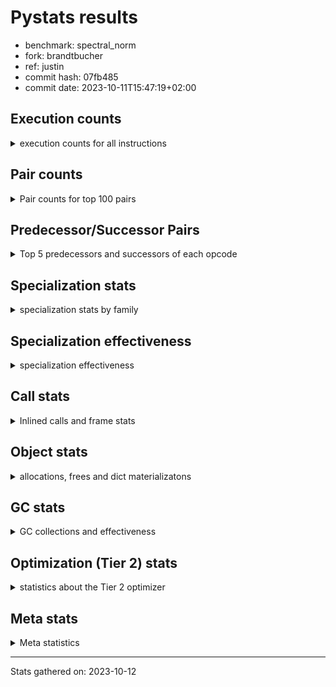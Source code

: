 
# Pystats results

- benchmark: spectral_norm
- fork: brandtbucher
- ref: justin
- commit hash: 07fb485
- commit date: 2023-10-11T15:47:19+02:00

## Execution counts

<details>
<summary> execution counts for all instructions </summary>

|Name | Count | Self | Cumulative | Miss ratio | 
|---|---:|---:|---:|---:|
| BINARY_OP_ADD_INT | 202,800,000 | 17.2% | 17.2% |  |
| LOAD_CONST | 162,397,380 | 13.8% | 31.0% |  |
| LOAD_FAST | 122,325,900 | 10.4% | 41.3% |  |
| LOAD_FAST_LOAD_FAST | 121,697,580 | 10.3% | 51.6% |  |
| BINARY_OP | 82,380,340 | 7.0% | 58.6% |  |
| FOR_ITER | 40,889,860 | 3.5% | 62.1% |  |
| RETURN_VALUE | 40,875,720 | 3.5% | 65.6% |  |
| STORE_FAST | 40,736,820 | 3.5% | 69.0% |  |
| STORE_FAST_STORE_FAST | 40,725,060 | 3.5% | 72.5% |  |
| UNPACK_SEQUENCE_TWO_TUPLE | 40,725,000 | 3.5% | 75.9% |  |
| RESUME_CHECK | 40,720,080 | 3.5% | 79.4% |  |
| CALL_PY_EXACT_ARGS | 40,720,000 | 3.5% | 82.8% | 0.0% |
| BINARY_OP_ADD_FLOAT | 40,575,600 | 3.4% | 86.3% | 0.8% |
| JUMP_BACKWARD | 40,568,000 | 3.4% | 89.7% |  |
| LOAD_GLOBAL_MODULE | 40,564,120 | 3.4% | 93.1% |  |
| BINARY_OP_MULTIPLY_INT | 40,560,000 | 3.4% | 96.6% |  |
| BINARY_OP_MULTIPLY_FLOAT | 39,347,880 | 3.3% | 99.9% | 0.0% |
| ENTER_EXECUTOR | 312,480 | 0.0% | 99.9% |  |
| LIST_APPEND | 312,000 | 0.0% | 100.0% |  |
| LOAD_GLOBAL_BUILTIN | 163,320 | 0.0% | 100.0% |  |
| CALL_BUILTIN_CLASS | 161,280 | 0.0% | 100.0% |  |
| GET_ITER | 159,360 | 0.0% | 100.0% |  |
| SWAP | 6,360 | 0.0% | 100.0% |  |
| PUSH_NULL | 2,280 | 0.0% | 100.0% |  |
| FOR_ITER_RANGE | 2,280 | 0.0% | 100.0% |  |
| BUILD_LIST | 2,100 | 0.0% | 100.0% |  |
| STORE_FAST_LOAD_FAST | 1,980 | 0.0% | 100.0% |  |
| LOAD_FAST_AND_CLEAR | 1,980 | 0.0% | 100.0% |  |
| CALL_LEN | 1,980 | 0.0% | 100.0% |  |
| BUILD_TUPLE | 1,980 | 0.0% | 100.0% |  |
| CALL | 360 | 0.0% | 100.0% |  |
| LOAD_DEREF | 180 | 0.0% | 100.0% |  |
| LOAD_GLOBAL | 160 | 0.0% | 100.0% |  |
| LOAD_ATTR_MODULE | 160 | 0.0% | 100.0% |  |
| CALL_FUNCTION_EX | 120 | 0.0% | 100.0% |  |
| LOAD_ATTR | 80 | 0.0% | 100.0% |  |
| POP_TOP | 60 | 0.0% | 100.0% |  |
| NOP | 60 | 0.0% | 100.0% |  |
| LOAD_FAST_CHECK | 60 | 0.0% | 100.0% |  |
| LIST_EXTEND | 60 | 0.0% | 100.0% |  |
| COPY_FREE_VARS | 60 | 0.0% | 100.0% |  |
| COPY | 60 | 0.0% | 100.0% |  |
| CALL_INTRINSIC_1 | 60 | 0.0% | 100.0% |  |
| BINARY_OP_SUBTRACT_FLOAT | 60 | 0.0% | 100.0% |  |


</details>

## Pair counts

<details>
<summary> Pair counts for top 100 pairs </summary>

|Pair | Count | Self | Cumulative | 
|---|---:|---:|---:|
| LOAD_FAST_LOAD_FAST BINARY_OP_ADD_INT | 81,120,000 | 6.9% | 6.9% |
| LOAD_CONST BINARY_OP_ADD_INT | 81,120,000 | 6.9% | 13.8% |
| BINARY_OP_ADD_INT LOAD_CONST | 81,120,000 | 6.9% | 20.6% |
| UNPACK_SEQUENCE_TWO_TUPLE STORE_FAST_STORE_FAST | 40,725,000 | 3.5% | 24.1% |
| CALL_PY_EXACT_ARGS RESUME_CHECK | 40,719,960 | 3.5% | 27.5% |
| BINARY_OP_ADD_FLOAT STORE_FAST | 40,569,720 | 3.4% | 31.0% |
| STORE_FAST JUMP_BACKWARD | 40,567,940 | 3.4% | 34.4% |
| JUMP_BACKWARD FOR_ITER | 40,567,800 | 3.4% | 37.8% |
| FOR_ITER UNPACK_SEQUENCE_TWO_TUPLE | 40,567,800 | 3.4% | 41.3% |
| STORE_FAST_STORE_FAST LOAD_FAST | 40,560,000 | 3.4% | 44.7% |
| RETURN_VALUE LOAD_FAST | 40,560,000 | 3.4% | 48.2% |
| RESUME_CHECK LOAD_CONST | 40,560,000 | 3.4% | 51.6% |
| LOAD_GLOBAL_MODULE LOAD_FAST_LOAD_FAST | 40,560,000 | 3.4% | 55.0% |
| LOAD_FAST_LOAD_FAST CALL_PY_EXACT_ARGS | 40,560,000 | 3.4% | 58.5% |
| LOAD_FAST LOAD_GLOBAL_MODULE | 40,560,000 | 3.4% | 61.9% |
| LOAD_FAST BINARY_OP_ADD_INT | 40,560,000 | 3.4% | 65.4% |
| LOAD_CONST LOAD_FAST_LOAD_FAST | 40,560,000 | 3.4% | 68.8% |
| LOAD_CONST BINARY_OP | 40,560,000 | 3.4% | 72.2% |
| BINARY_OP_MULTIPLY_INT LOAD_CONST | 40,560,000 | 3.4% | 75.7% |
| BINARY_OP_ADD_INT LOAD_FAST_LOAD_FAST | 40,560,000 | 3.4% | 79.1% |
| BINARY_OP_ADD_INT BINARY_OP_MULTIPLY_INT | 40,560,000 | 3.4% | 82.5% |
| BINARY_OP_ADD_INT BINARY_OP | 40,560,000 | 3.4% | 86.0% |
| BINARY_OP RETURN_VALUE | 40,560,000 | 3.4% | 89.4% |
| BINARY_OP LOAD_FAST | 40,560,000 | 3.4% | 92.9% |
| LOAD_FAST BINARY_OP_MULTIPLY_FLOAT | 39,347,820 | 3.3% | 96.2% |
| BINARY_OP_MULTIPLY_FLOAT BINARY_OP_ADD_FLOAT | 39,342,120 | 3.3% | 99.5% |
| BINARY_OP BINARY_OP_ADD_FLOAT | 1,233,480 | 0.1% | 99.6% |
| LOAD_FAST BINARY_OP | 1,227,800 | 0.1% | 99.7% |
| RETURN_VALUE LIST_APPEND | 312,000 | 0.0% | 99.8% |
| LOAD_FAST RETURN_VALUE | 312,000 | 0.0% | 99.8% |
| LIST_APPEND ENTER_EXECUTOR | 312,000 | 0.0% | 99.8% |
| FOR_ITER LOAD_FAST | 312,000 | 0.0% | 99.8% |
| LOAD_GLOBAL_BUILTIN LOAD_FAST | 159,300 | 0.0% | 99.9% |
| CALL_BUILTIN_CLASS GET_ITER | 159,240 | 0.0% | 99.9% |
| LOAD_FAST CALL_BUILTIN_CLASS | 159,220 | 0.0% | 99.9% |
| GET_ITER FOR_ITER | 157,260 | 0.0% | 99.9% |
| STORE_FAST LOAD_GLOBAL_BUILTIN | 157,240 | 0.0% | 99.9% |
| STORE_FAST_STORE_FAST LOAD_CONST | 157,200 | 0.0% | 99.9% |
| RESUME_CHECK LOAD_FAST | 157,200 | 0.0% | 99.9% |
| LOAD_FAST UNPACK_SEQUENCE_TWO_TUPLE | 157,200 | 0.0% | 99.9% |
| LOAD_CONST STORE_FAST | 157,200 | 0.0% | 100.0% |
| ENTER_EXECUTOR CALL_PY_EXACT_ARGS | 155,220 | 0.0% | 100.0% |
| ENTER_EXECUTOR FOR_ITER | 154,800 | 0.0% | 100.0% |
| BINARY_OP BINARY_OP | 20,840 | 0.0% | 100.0% |
| LOAD_FAST_LOAD_FAST LOAD_FAST | 15,600 | 0.0% | 100.0% |
| FOR_ITER FOR_ITER | 10,000 | 0.0% | 100.0% |
| STORE_FAST_STORE_FAST LOAD_FAST_LOAD_FAST | 7,800 | 0.0% | 100.0% |
| STORE_FAST LOAD_FAST_LOAD_FAST | 7,800 | 0.0% | 100.0% |
| BINARY_OP STORE_FAST | 5,940 | 0.0% | 100.0% |
| BINARY_OP_ADD_FLOAT BINARY_OP | 5,880 | 0.0% | 100.0% |
| BINARY_OP_MULTIPLY_FLOAT BINARY_OP | 5,760 | 0.0% | 100.0% |
| LOAD_GLOBAL_BUILTIN LOAD_GLOBAL_BUILTIN | 3,960 | 0.0% | 100.0% |
| SWAP STORE_FAST | 2,400 | 0.0% | 100.0% |
| STORE_FAST RETURN_VALUE | 2,400 | 0.0% | 100.0% |
| ENTER_EXECUTOR SWAP | 2,400 | 0.0% | 100.0% |
| LOAD_GLOBAL_MODULE LOAD_GLOBAL_MODULE | 2,340 | 0.0% | 100.0% |
| RESUME_CHECK LOAD_GLOBAL_BUILTIN | 2,020 | 0.0% | 100.0% |
| SWAP FOR_ITER_RANGE | 1,980 | 0.0% | 100.0% |
| SWAP BUILD_LIST | 1,980 | 0.0% | 100.0% |
| STORE_FAST_LOAD_FAST PUSH_NULL | 1,980 | 0.0% | 100.0% |
| PUSH_NULL LOAD_FAST_LOAD_FAST | 1,980 | 0.0% | 100.0% |
| LOAD_FAST_LOAD_FAST BUILD_TUPLE | 1,980 | 0.0% | 100.0% |
| LOAD_FAST_AND_CLEAR SWAP | 1,980 | 0.0% | 100.0% |
| GET_ITER LOAD_FAST_AND_CLEAR | 1,980 | 0.0% | 100.0% |
| FOR_ITER_RANGE STORE_FAST_LOAD_FAST | 1,980 | 0.0% | 100.0% |
| CALL_LEN CALL_BUILTIN_CLASS | 1,980 | 0.0% | 100.0% |
| CALL_BUILTIN_CLASS CALL_LEN | 1,980 | 0.0% | 100.0% |
| BUILD_TUPLE CALL_PY_EXACT_ARGS | 1,980 | 0.0% | 100.0% |
| BUILD_LIST SWAP | 1,980 | 0.0% | 100.0% |
| LOAD_GLOBAL_MODULE LOAD_FAST | 1,560 | 0.0% | 100.0% |
| LOAD_FAST CALL_PY_EXACT_ARGS | 1,560 | 0.0% | 100.0% |
| RETURN_VALUE RETURN_VALUE | 1,260 | 0.0% | 100.0% |
| RETURN_VALUE STORE_FAST | 1,200 | 0.0% | 100.0% |
| RETURN_VALUE CALL_PY_EXACT_ARGS | 1,200 | 0.0% | 100.0% |
| STORE_FAST LOAD_GLOBAL_MODULE | 820 | 0.0% | 100.0% |
| RESUME_CHECK LOAD_GLOBAL_MODULE | 780 | 0.0% | 100.0% |
| STORE_FAST ENTER_EXECUTOR | 460 | 0.0% | 100.0% |
| FOR_ITER_RANGE STORE_FAST | 240 | 0.0% | 100.0% |
| PUSH_NULL CALL | 180 | 0.0% | 100.0% |
| JUMP_BACKWARD FOR_ITER_RANGE | 180 | 0.0% | 100.0% |
| LOAD_ATTR_MODULE PUSH_NULL | 160 | 0.0% | 100.0% |
| PUSH_NULL LOAD_FAST | 120 | 0.0% | 100.0% |
| LOAD_DEREF PUSH_NULL | 120 | 0.0% | 100.0% |
| GET_ITER FOR_ITER_RANGE | 120 | 0.0% | 100.0% |
| LOAD_GLOBAL_MODULE LOAD_ATTR_MODULE | 100 | 0.0% | 100.0% |
| LOAD_GLOBAL LOAD_GLOBAL_MODULE | 80 | 0.0% | 100.0% |
| CALL CALL | 80 | 0.0% | 100.0% |
| STORE_FAST LOAD_FAST | 60 | 0.0% | 100.0% |
| STORE_FAST LOAD_CONST | 60 | 0.0% | 100.0% |
| RESUME_CHECK LOAD_DEREF | 60 | 0.0% | 100.0% |
| POP_TOP NOP | 60 | 0.0% | 100.0% |
| NOP LOAD_DEREF | 60 | 0.0% | 100.0% |
| LOAD_GLOBAL_MODULE LOAD_ATTR | 60 | 0.0% | 100.0% |
| LOAD_GLOBAL_MODULE BINARY_OP | 60 | 0.0% | 100.0% |
| LOAD_GLOBAL_BUILTIN LOAD_CONST | 60 | 0.0% | 100.0% |
| LOAD_GLOBAL LOAD_GLOBAL_BUILTIN | 60 | 0.0% | 100.0% |
| LOAD_FAST_CHECK CALL | 60 | 0.0% | 100.0% |
| LOAD_FAST LOAD_FAST_CHECK | 60 | 0.0% | 100.0% |
| LOAD_FAST GET_ITER | 60 | 0.0% | 100.0% |
| LOAD_FAST CALL_FUNCTION_EX | 60 | 0.0% | 100.0% |


</details>

## Predecessor/Successor Pairs

<details>
<summary> Top 5 predecessors and successors of each opcode </summary>

### GET_ITER

<details>
<summary> Successors and predecessors for GET_ITER </summary>

|Predecessors | Count | Percentage | 
|---|---:|---:|
| CALL_BUILTIN_CLASS | 159,240 | 99.9% |
| LOAD_FAST | 60 | 0.0% |
| CALL | 60 | 0.0% |

|Successors | Count | Percentage | 
|---|---:|---:|
| FOR_ITER | 157,260 | 98.7% |
| LOAD_FAST_AND_CLEAR | 1,980 | 1.2% |
| FOR_ITER_RANGE | 120 | 0.1% |


</details>

### NOP

<details>
<summary> Successors and predecessors for NOP </summary>

|Predecessors | Count | Percentage | 
|---|---:|---:|
| POP_TOP | 60 | 100.0% |

|Successors | Count | Percentage | 
|---|---:|---:|
| LOAD_DEREF | 60 | 100.0% |


</details>

### POP_TOP

<details>
<summary> Successors and predecessors for POP_TOP </summary>

|Predecessors | Count | Percentage | 
|---|---:|---:|
| CALL | 60 | 100.0% |

|Successors | Count | Percentage | 
|---|---:|---:|
| NOP | 60 | 100.0% |


</details>

### PUSH_NULL

<details>
<summary> Successors and predecessors for PUSH_NULL </summary>

|Predecessors | Count | Percentage | 
|---|---:|---:|
| STORE_FAST_LOAD_FAST | 1,980 | 86.8% |
| LOAD_ATTR_MODULE | 160 | 7.0% |
| LOAD_DEREF | 120 | 5.3% |
| LOAD_ATTR | 20 | 0.9% |

|Successors | Count | Percentage | 
|---|---:|---:|
| LOAD_FAST_LOAD_FAST | 1,980 | 86.8% |
| CALL | 180 | 7.9% |
| LOAD_FAST | 120 | 5.3% |


</details>

### RETURN_VALUE

<details>
<summary> Successors and predecessors for RETURN_VALUE </summary>

|Predecessors | Count | Percentage | 
|---|---:|---:|
| BINARY_OP | 40,560,000 | 99.2% |
| LOAD_FAST | 312,000 | 0.8% |
| STORE_FAST | 2,400 | 0.0% |
| RETURN_VALUE | 1,260 | 0.0% |
| BINARY_OP_SUBTRACT_FLOAT | 60 | 0.0% |

|Successors | Count | Percentage | 
|---|---:|---:|
| LOAD_FAST | 40,560,000 | 99.2% |
| LIST_APPEND | 312,000 | 0.8% |
| RETURN_VALUE | 1,260 | 0.0% |
| STORE_FAST | 1,200 | 0.0% |
| CALL_PY_EXACT_ARGS | 1,200 | 0.0% |


</details>

### BINARY_OP

<details>
<summary> Successors and predecessors for BINARY_OP </summary>

|Predecessors | Count | Percentage | 
|---|---:|---:|
| LOAD_CONST | 40,560,000 | 49.2% |
| BINARY_OP_ADD_INT | 40,560,000 | 49.2% |
| LOAD_FAST | 1,227,800 | 1.5% |
| BINARY_OP | 20,840 | 0.0% |
| BINARY_OP_ADD_FLOAT | 5,880 | 0.0% |

|Successors | Count | Percentage | 
|---|---:|---:|
| RETURN_VALUE | 40,560,000 | 49.2% |
| LOAD_FAST | 40,560,000 | 49.2% |
| BINARY_OP_ADD_FLOAT | 1,233,480 | 1.5% |
| BINARY_OP | 20,840 | 0.0% |
| STORE_FAST | 5,940 | 0.0% |


</details>

### BUILD_LIST

<details>
<summary> Successors and predecessors for BUILD_LIST </summary>

|Predecessors | Count | Percentage | 
|---|---:|---:|
| SWAP | 1,980 | 94.3% |
| LOAD_FAST | 60 | 2.9% |
| LOAD_CONST | 60 | 2.9% |

|Successors | Count | Percentage | 
|---|---:|---:|
| SWAP | 1,980 | 94.3% |
| LOAD_DEREF | 60 | 2.9% |
| LOAD_GLOBAL_MODULE | 40 | 1.9% |
| LOAD_GLOBAL | 20 | 1.0% |


</details>

### BUILD_TUPLE

<details>
<summary> Successors and predecessors for BUILD_TUPLE </summary>

|Predecessors | Count | Percentage | 
|---|---:|---:|
| LOAD_FAST_LOAD_FAST | 1,980 | 100.0% |

|Successors | Count | Percentage | 
|---|---:|---:|
| CALL_PY_EXACT_ARGS | 1,980 | 100.0% |


</details>

### CALL

<details>
<summary> Successors and predecessors for CALL </summary>

|Predecessors | Count | Percentage | 
|---|---:|---:|
| PUSH_NULL | 180 | 50.0% |
| CALL | 80 | 22.2% |
| LOAD_FAST_CHECK | 60 | 16.7% |
| LOAD_FAST | 20 | 5.6% |
| LOAD_CONST | 20 | 5.6% |

|Successors | Count | Percentage | 
|---|---:|---:|
| CALL | 80 | 22.2% |
| STORE_FAST | 60 | 16.7% |
| POP_TOP | 60 | 16.7% |
| LOAD_FAST | 60 | 16.7% |
| GET_ITER | 60 | 16.7% |


</details>

### CALL_FUNCTION_EX

<details>
<summary> Successors and predecessors for CALL_FUNCTION_EX </summary>

|Predecessors | Count | Percentage | 
|---|---:|---:|
| LOAD_FAST | 60 | 50.0% |
| CALL_INTRINSIC_1 | 60 | 50.0% |

|Successors | Count | Percentage | 
|---|---:|---:|
| RESUME_CHECK | 60 | 50.0% |
| COPY_FREE_VARS | 60 | 50.0% |


</details>

### CALL_INTRINSIC_1

<details>
<summary> Successors and predecessors for CALL_INTRINSIC_1 </summary>

|Predecessors | Count | Percentage | 
|---|---:|---:|
| LIST_EXTEND | 60 | 100.0% |

|Successors | Count | Percentage | 
|---|---:|---:|
| CALL_FUNCTION_EX | 60 | 100.0% |


</details>

### COPY

<details>
<summary> Successors and predecessors for COPY </summary>

|Predecessors | Count | Percentage | 
|---|---:|---:|
| LOAD_CONST | 60 | 100.0% |

|Successors | Count | Percentage | 
|---|---:|---:|
| STORE_FAST_STORE_FAST | 60 | 100.0% |


</details>

### COPY_FREE_VARS

<details>
<summary> Successors and predecessors for COPY_FREE_VARS </summary>

|Predecessors | Count | Percentage | 
|---|---:|---:|
| CALL_FUNCTION_EX | 60 | 100.0% |

|Successors | Count | Percentage | 
|---|---:|---:|
| RESUME_CHECK | 60 | 100.0% |


</details>

### ENTER_EXECUTOR

<details>
<summary> Successors and predecessors for ENTER_EXECUTOR </summary>

|Predecessors | Count | Percentage | 
|---|---:|---:|
| LIST_APPEND | 312,000 | 99.8% |
| STORE_FAST | 460 | 0.1% |
| JUMP_BACKWARD | 20 | 0.0% |

|Successors | Count | Percentage | 
|---|---:|---:|
| CALL_PY_EXACT_ARGS | 155,220 | 49.7% |
| FOR_ITER | 154,800 | 49.5% |
| SWAP | 2,400 | 0.8% |
| LOAD_CONST | 60 | 0.0% |


</details>

### FOR_ITER

<details>
<summary> Successors and predecessors for FOR_ITER </summary>

|Predecessors | Count | Percentage | 
|---|---:|---:|
| JUMP_BACKWARD | 40,567,800 | 99.2% |
| GET_ITER | 157,260 | 0.4% |
| ENTER_EXECUTOR | 154,800 | 0.4% |
| FOR_ITER | 10,000 | 0.0% |

|Successors | Count | Percentage | 
|---|---:|---:|
| UNPACK_SEQUENCE_TWO_TUPLE | 40,567,800 | 99.2% |
| LOAD_FAST | 312,000 | 0.8% |
| FOR_ITER | 10,000 | 0.0% |
| JUMP_BACKWARD | 60 | 0.0% |


</details>

### JUMP_BACKWARD

<details>
<summary> Successors and predecessors for JUMP_BACKWARD </summary>

|Predecessors | Count | Percentage | 
|---|---:|---:|
| STORE_FAST | 40,567,940 | 100.0% |
| FOR_ITER | 60 | 0.0% |

|Successors | Count | Percentage | 
|---|---:|---:|
| FOR_ITER | 40,567,800 | 100.0% |
| FOR_ITER_RANGE | 180 | 0.0% |
| ENTER_EXECUTOR | 20 | 0.0% |


</details>

### LIST_APPEND

<details>
<summary> Successors and predecessors for LIST_APPEND </summary>

|Predecessors | Count | Percentage | 
|---|---:|---:|
| RETURN_VALUE | 312,000 | 100.0% |

|Successors | Count | Percentage | 
|---|---:|---:|
| ENTER_EXECUTOR | 312,000 | 100.0% |


</details>

### LIST_EXTEND

<details>
<summary> Successors and predecessors for LIST_EXTEND </summary>

|Predecessors | Count | Percentage | 
|---|---:|---:|
| LOAD_DEREF | 60 | 100.0% |

|Successors | Count | Percentage | 
|---|---:|---:|
| CALL_INTRINSIC_1 | 60 | 100.0% |


</details>

### LOAD_ATTR

<details>
<summary> Successors and predecessors for LOAD_ATTR </summary>

|Predecessors | Count | Percentage | 
|---|---:|---:|
| LOAD_GLOBAL_MODULE | 60 | 75.0% |
| LOAD_GLOBAL | 20 | 25.0% |

|Successors | Count | Percentage | 
|---|---:|---:|
| LOAD_ATTR_MODULE | 60 | 75.0% |
| PUSH_NULL | 20 | 25.0% |


</details>

### LOAD_CONST

<details>
<summary> Successors and predecessors for LOAD_CONST </summary>

|Predecessors | Count | Percentage | 
|---|---:|---:|
| BINARY_OP_ADD_INT | 81,120,000 | 50.0% |
| RESUME_CHECK | 40,560,000 | 25.0% |
| BINARY_OP_MULTIPLY_INT | 40,560,000 | 25.0% |
| STORE_FAST_STORE_FAST | 157,200 | 0.1% |
| STORE_FAST | 60 | 0.0% |

|Successors | Count | Percentage | 
|---|---:|---:|
| BINARY_OP_ADD_INT | 81,120,000 | 50.0% |
| LOAD_FAST_LOAD_FAST | 40,560,000 | 25.0% |
| BINARY_OP | 40,560,000 | 25.0% |
| STORE_FAST | 157,200 | 0.1% |
| COPY | 60 | 0.0% |


</details>

### LOAD_DEREF

<details>
<summary> Successors and predecessors for LOAD_DEREF </summary>

|Predecessors | Count | Percentage | 
|---|---:|---:|
| RESUME_CHECK | 60 | 33.3% |
| NOP | 60 | 33.3% |
| BUILD_LIST | 60 | 33.3% |

|Successors | Count | Percentage | 
|---|---:|---:|
| PUSH_NULL | 120 | 66.7% |
| LIST_EXTEND | 60 | 33.3% |


</details>

### LOAD_FAST

<details>
<summary> Successors and predecessors for LOAD_FAST </summary>

|Predecessors | Count | Percentage | 
|---|---:|---:|
| STORE_FAST_STORE_FAST | 40,560,000 | 33.2% |
| RETURN_VALUE | 40,560,000 | 33.2% |
| BINARY_OP | 40,560,000 | 33.2% |
| FOR_ITER | 312,000 | 0.3% |
| LOAD_GLOBAL_BUILTIN | 159,300 | 0.1% |

|Successors | Count | Percentage | 
|---|---:|---:|
| LOAD_GLOBAL_MODULE | 40,560,000 | 33.2% |
| BINARY_OP_ADD_INT | 40,560,000 | 33.2% |
| BINARY_OP_MULTIPLY_FLOAT | 39,347,820 | 32.2% |
| BINARY_OP | 1,227,800 | 1.0% |
| RETURN_VALUE | 312,000 | 0.3% |


</details>

### LOAD_FAST_AND_CLEAR

<details>
<summary> Successors and predecessors for LOAD_FAST_AND_CLEAR </summary>

|Predecessors | Count | Percentage | 
|---|---:|---:|
| GET_ITER | 1,980 | 100.0% |

|Successors | Count | Percentage | 
|---|---:|---:|
| SWAP | 1,980 | 100.0% |


</details>

### LOAD_FAST_CHECK

<details>
<summary> Successors and predecessors for LOAD_FAST_CHECK </summary>

|Predecessors | Count | Percentage | 
|---|---:|---:|
| LOAD_FAST | 60 | 100.0% |

|Successors | Count | Percentage | 
|---|---:|---:|
| CALL | 60 | 100.0% |


</details>

### LOAD_FAST_LOAD_FAST

<details>
<summary> Successors and predecessors for LOAD_FAST_LOAD_FAST </summary>

|Predecessors | Count | Percentage | 
|---|---:|---:|
| LOAD_GLOBAL_MODULE | 40,560,000 | 33.3% |
| LOAD_CONST | 40,560,000 | 33.3% |
| BINARY_OP_ADD_INT | 40,560,000 | 33.3% |
| STORE_FAST_STORE_FAST | 7,800 | 0.0% |
| STORE_FAST | 7,800 | 0.0% |

|Successors | Count | Percentage | 
|---|---:|---:|
| BINARY_OP_ADD_INT | 81,120,000 | 66.7% |
| CALL_PY_EXACT_ARGS | 40,560,000 | 33.3% |
| LOAD_FAST | 15,600 | 0.0% |
| BUILD_TUPLE | 1,980 | 0.0% |


</details>

### LOAD_GLOBAL

<details>
<summary> Successors and predecessors for LOAD_GLOBAL </summary>

|Predecessors | Count | Percentage | 
|---|---:|---:|
| STORE_FAST | 40 | 25.0% |
| RETURN_VALUE | 40 | 25.0% |
| STORE_FAST_STORE_FAST | 20 | 12.5% |
| RESUME_CHECK | 20 | 12.5% |
| FOR_ITER_RANGE | 20 | 12.5% |

|Successors | Count | Percentage | 
|---|---:|---:|
| LOAD_GLOBAL_MODULE | 80 | 50.0% |
| LOAD_GLOBAL_BUILTIN | 60 | 37.5% |
| LOAD_ATTR | 20 | 12.5% |


</details>

### STORE_FAST

<details>
<summary> Successors and predecessors for STORE_FAST </summary>

|Predecessors | Count | Percentage | 
|---|---:|---:|
| BINARY_OP_ADD_FLOAT | 40,569,720 | 99.6% |
| LOAD_CONST | 157,200 | 0.4% |
| BINARY_OP | 5,940 | 0.0% |
| SWAP | 2,400 | 0.0% |
| RETURN_VALUE | 1,200 | 0.0% |

|Successors | Count | Percentage | 
|---|---:|---:|
| JUMP_BACKWARD | 40,567,940 | 99.6% |
| LOAD_GLOBAL_BUILTIN | 157,240 | 0.4% |
| LOAD_FAST_LOAD_FAST | 7,800 | 0.0% |
| RETURN_VALUE | 2,400 | 0.0% |
| LOAD_GLOBAL_MODULE | 820 | 0.0% |


</details>

### STORE_FAST_LOAD_FAST

<details>
<summary> Successors and predecessors for STORE_FAST_LOAD_FAST </summary>

|Predecessors | Count | Percentage | 
|---|---:|---:|
| FOR_ITER_RANGE | 1,980 | 100.0% |

|Successors | Count | Percentage | 
|---|---:|---:|
| PUSH_NULL | 1,980 | 100.0% |


</details>

### STORE_FAST_STORE_FAST

<details>
<summary> Successors and predecessors for STORE_FAST_STORE_FAST </summary>

|Predecessors | Count | Percentage | 
|---|---:|---:|
| UNPACK_SEQUENCE_TWO_TUPLE | 40,725,000 | 100.0% |
| COPY | 60 | 0.0% |

|Successors | Count | Percentage | 
|---|---:|---:|
| LOAD_FAST | 40,560,000 | 99.6% |
| LOAD_CONST | 157,200 | 0.4% |
| LOAD_FAST_LOAD_FAST | 7,800 | 0.0% |
| LOAD_GLOBAL_BUILTIN | 40 | 0.0% |
| LOAD_GLOBAL | 20 | 0.0% |


</details>

### SWAP

<details>
<summary> Successors and predecessors for SWAP </summary>

|Predecessors | Count | Percentage | 
|---|---:|---:|
| ENTER_EXECUTOR | 2,400 | 37.7% |
| LOAD_FAST_AND_CLEAR | 1,980 | 31.1% |
| BUILD_LIST | 1,980 | 31.1% |

|Successors | Count | Percentage | 
|---|---:|---:|
| STORE_FAST | 2,400 | 37.7% |
| FOR_ITER_RANGE | 1,980 | 31.1% |
| BUILD_LIST | 1,980 | 31.1% |


</details>

### BINARY_OP_ADD_FLOAT

<details>
<summary> Successors and predecessors for BINARY_OP_ADD_FLOAT </summary>

|Predecessors | Count | Percentage | 
|---|---:|---:|
| BINARY_OP_MULTIPLY_FLOAT | 39,342,120 | 97.0% |
| BINARY_OP | 1,233,480 | 3.0% |

|Successors | Count | Percentage | 
|---|---:|---:|
| STORE_FAST | 40,569,720 | 100.0% |
| BINARY_OP | 5,880 | 0.0% |


</details>

### BINARY_OP_ADD_INT

<details>
<summary> Successors and predecessors for BINARY_OP_ADD_INT </summary>

|Predecessors | Count | Percentage | 
|---|---:|---:|
| LOAD_FAST_LOAD_FAST | 81,120,000 | 40.0% |
| LOAD_CONST | 81,120,000 | 40.0% |
| LOAD_FAST | 40,560,000 | 20.0% |

|Successors | Count | Percentage | 
|---|---:|---:|
| LOAD_CONST | 81,120,000 | 40.0% |
| LOAD_FAST_LOAD_FAST | 40,560,000 | 20.0% |
| BINARY_OP_MULTIPLY_INT | 40,560,000 | 20.0% |
| BINARY_OP | 40,560,000 | 20.0% |


</details>

### BINARY_OP_MULTIPLY_FLOAT

<details>
<summary> Successors and predecessors for BINARY_OP_MULTIPLY_FLOAT </summary>

|Predecessors | Count | Percentage | 
|---|---:|---:|
| LOAD_FAST | 39,347,820 | 100.0% |
| BINARY_OP | 60 | 0.0% |

|Successors | Count | Percentage | 
|---|---:|---:|
| BINARY_OP_ADD_FLOAT | 39,342,120 | 100.0% |
| BINARY_OP | 5,760 | 0.0% |


</details>

### BINARY_OP_MULTIPLY_INT

<details>
<summary> Successors and predecessors for BINARY_OP_MULTIPLY_INT </summary>

|Predecessors | Count | Percentage | 
|---|---:|---:|
| BINARY_OP_ADD_INT | 40,560,000 | 100.0% |

|Successors | Count | Percentage | 
|---|---:|---:|
| LOAD_CONST | 40,560,000 | 100.0% |


</details>

### BINARY_OP_SUBTRACT_FLOAT

<details>
<summary> Successors and predecessors for BINARY_OP_SUBTRACT_FLOAT </summary>

|Predecessors | Count | Percentage | 
|---|---:|---:|
| LOAD_FAST | 40 | 66.7% |
| BINARY_OP | 20 | 33.3% |

|Successors | Count | Percentage | 
|---|---:|---:|
| RETURN_VALUE | 60 | 100.0% |


</details>

### CALL_BUILTIN_CLASS

<details>
<summary> Successors and predecessors for CALL_BUILTIN_CLASS </summary>

|Predecessors | Count | Percentage | 
|---|---:|---:|
| LOAD_FAST | 159,220 | 98.7% |
| CALL_LEN | 1,980 | 1.2% |
| LOAD_CONST | 40 | 0.0% |
| CALL | 40 | 0.0% |

|Successors | Count | Percentage | 
|---|---:|---:|
| GET_ITER | 159,240 | 98.7% |
| CALL_LEN | 1,980 | 1.2% |
| STORE_FAST | 60 | 0.0% |


</details>

### CALL_LEN

<details>
<summary> Successors and predecessors for CALL_LEN </summary>

|Predecessors | Count | Percentage | 
|---|---:|---:|
| CALL_BUILTIN_CLASS | 1,980 | 100.0% |

|Successors | Count | Percentage | 
|---|---:|---:|
| CALL_BUILTIN_CLASS | 1,980 | 100.0% |


</details>

### CALL_PY_EXACT_ARGS

<details>
<summary> Successors and predecessors for CALL_PY_EXACT_ARGS </summary>

|Predecessors | Count | Percentage | 
|---|---:|---:|
| LOAD_FAST_LOAD_FAST | 40,560,000 | 99.6% |
| ENTER_EXECUTOR | 155,220 | 0.4% |
| BUILD_TUPLE | 1,980 | 0.0% |
| LOAD_FAST | 1,560 | 0.0% |
| RETURN_VALUE | 1,200 | 0.0% |

|Successors | Count | Percentage | 
|---|---:|---:|
| RESUME_CHECK | 40,719,960 | 100.0% |
| CALL_PY_EXACT_ARGS | 40 | 0.0% |


</details>

### FOR_ITER_RANGE

<details>
<summary> Successors and predecessors for FOR_ITER_RANGE </summary>

|Predecessors | Count | Percentage | 
|---|---:|---:|
| SWAP | 1,980 | 86.8% |
| JUMP_BACKWARD | 180 | 7.9% |
| GET_ITER | 120 | 5.3% |

|Successors | Count | Percentage | 
|---|---:|---:|
| STORE_FAST_LOAD_FAST | 1,980 | 86.8% |
| STORE_FAST | 240 | 10.5% |
| LOAD_GLOBAL_MODULE | 40 | 1.8% |
| LOAD_GLOBAL | 20 | 0.9% |


</details>

### LOAD_ATTR_MODULE

<details>
<summary> Successors and predecessors for LOAD_ATTR_MODULE </summary>

|Predecessors | Count | Percentage | 
|---|---:|---:|
| LOAD_GLOBAL_MODULE | 100 | 62.5% |
| LOAD_ATTR | 60 | 37.5% |

|Successors | Count | Percentage | 
|---|---:|---:|
| PUSH_NULL | 160 | 100.0% |


</details>

### LOAD_GLOBAL_BUILTIN

<details>
<summary> Successors and predecessors for LOAD_GLOBAL_BUILTIN </summary>

|Predecessors | Count | Percentage | 
|---|---:|---:|
| STORE_FAST | 157,240 | 96.3% |
| LOAD_GLOBAL_BUILTIN | 3,960 | 2.4% |
| RESUME_CHECK | 2,020 | 1.2% |
| LOAD_GLOBAL | 60 | 0.0% |
| STORE_FAST_STORE_FAST | 40 | 0.0% |

|Successors | Count | Percentage | 
|---|---:|---:|
| LOAD_FAST | 159,300 | 97.5% |
| LOAD_GLOBAL_BUILTIN | 3,960 | 2.4% |
| LOAD_CONST | 60 | 0.0% |


</details>

### LOAD_GLOBAL_MODULE

<details>
<summary> Successors and predecessors for LOAD_GLOBAL_MODULE </summary>

|Predecessors | Count | Percentage | 
|---|---:|---:|
| LOAD_FAST | 40,560,000 | 100.0% |
| LOAD_GLOBAL_MODULE | 2,340 | 0.0% |
| STORE_FAST | 820 | 0.0% |
| RESUME_CHECK | 780 | 0.0% |
| LOAD_GLOBAL | 80 | 0.0% |

|Successors | Count | Percentage | 
|---|---:|---:|
| LOAD_FAST_LOAD_FAST | 40,560,000 | 100.0% |
| LOAD_GLOBAL_MODULE | 2,340 | 0.0% |
| LOAD_FAST | 1,560 | 0.0% |
| LOAD_ATTR_MODULE | 100 | 0.0% |
| LOAD_ATTR | 60 | 0.0% |


</details>

### RESUME_CHECK

<details>
<summary> Successors and predecessors for RESUME_CHECK </summary>

|Predecessors | Count | Percentage | 
|---|---:|---:|
| CALL_PY_EXACT_ARGS | 40,719,960 | 100.0% |
| COPY_FREE_VARS | 60 | 0.0% |
| CALL_FUNCTION_EX | 60 | 0.0% |

|Successors | Count | Percentage | 
|---|---:|---:|
| LOAD_CONST | 40,560,000 | 99.6% |
| LOAD_FAST | 157,200 | 0.4% |
| LOAD_GLOBAL_BUILTIN | 2,020 | 0.0% |
| LOAD_GLOBAL_MODULE | 780 | 0.0% |
| LOAD_DEREF | 60 | 0.0% |


</details>

### UNPACK_SEQUENCE_TWO_TUPLE

<details>
<summary> Successors and predecessors for UNPACK_SEQUENCE_TWO_TUPLE </summary>

|Predecessors | Count | Percentage | 
|---|---:|---:|
| FOR_ITER | 40,567,800 | 99.6% |
| LOAD_FAST | 157,200 | 0.4% |

|Successors | Count | Percentage | 
|---|---:|---:|
| STORE_FAST_STORE_FAST | 40,725,000 | 100.0% |


</details>


</details>

## Specialization stats

<details>
<summary> specialization stats by family </summary>

### BINARY_OP

<details>
<summary> specialization stats for BINARY_OP family </summary>

|Kind | Count | Ratio | 
|---|---|---|
| specialization.deferred |     82353720 | 20.3% |
| specialization.deopt |         5940 | 0.0% |
|          hit |    322968240 | 79.6% |
|         miss |       315300 | 0.1% |

#### Specialization attempts

| | Count | Ratio | 
|---|---:|---:|
| Success | 5,960 | 18.3% |
| Failure | 26,600 | 81.7% |

|Failure kind | Count | Ratio | 
|---|---:|---:|
| true divide different types | 9,900 | 37.2% |
| floor divide | 9,900 | 37.2% |
| add different types | 5,880 | 22.1% |
| multiply different types | 920 | 3.5% |


</details>

### CALL

<details>
<summary> specialization stats for CALL family </summary>

|Kind | Count | Ratio | 
|---|---|---|
| specialization.deferred |          240 | 0.0% |
| specialization.deopt |           40 | 0.0% |
|          hit |     41192700 | 100.0% |
|         miss |         2260 | 0.0% |

#### Specialization attempts

| | Count | Ratio | 
|---|---:|---:|
| Success | 80 | 50.0% |
| Failure | 80 | 50.0% |

|Failure kind | Count | Ratio | 
|---|---:|---:|
| cfunc noargs | 60 | 75.0% |
| class no vectorcall | 20 | 25.0% |


</details>

### FOR_ITER

<details>
<summary> specialization stats for FOR_ITER family </summary>

|Kind | Count | Ratio | 
|---|---|---|
| specialization.deferred |     40879860 | 100.0% |
|          hit |         2280 | 0.0% |

#### Specialization attempts

| | Count | Ratio | 
|---|---:|---:|
| Success | 0 | 0.0% |
| Failure | 10,000 | 100.0% |

|Failure kind | Count | Ratio | 
|---|---:|---:|
| enumerate | 9,960 | 99.6% |
| zip | 40 | 0.4% |


</details>

### JUMP_BACKWARD

<details>
<summary> specialization stats for JUMP_BACKWARD family </summary>

|Kind | Count | Ratio | 
|---|---|---|


</details>

### LOAD_ATTR

<details>
<summary> specialization stats for LOAD_ATTR family </summary>

|Kind | Count | Ratio | 
|---|---|---|
| specialization.deferred |           20 | 8.3% |
|          hit |          160 | 66.7% |

#### Specialization attempts

| | Count | Ratio | 
|---|---:|---:|
| Success | 60 | 100.0% |
| Failure | 0 | 0.0% |

|Failure kind | Count | Ratio | 
|---|---:|---:|


</details>

### LOAD_GLOBAL

<details>
<summary> specialization stats for LOAD_GLOBAL family </summary>

|Kind | Count | Ratio | 
|---|---|---|
| specialization.deferred |           20 | 0.0% |
|          hit |     40885600 | 100.0% |

#### Specialization attempts

| | Count | Ratio | 
|---|---:|---:|
| Success | 140 | 100.0% |
| Failure | 0 | 0.0% |

|Failure kind | Count | Ratio | 
|---|---:|---:|


</details>

### UNPACK_SEQUENCE

<details>
<summary> specialization stats for UNPACK_SEQUENCE family </summary>

|Kind | Count | Ratio | 
|---|---|---|
|          hit |     40879800 | 100.0% |


</details>


</details>

## Specialization effectiveness

<details>
<summary> specialization effectiveness </summary>

|Instructions | Count | Ratio | 
|---|---:|---:|
| Basic | 529,559,700 | 44.9% |
| Not specialized | 164,156,360 | 13.9% |
| Specialized | 486,024,200 | 41.2% |

### Deferred by instruction

<details>
<summary> deferred by instruction </summary>

|Name | Count | Ratio | 
|---|---:|---:|
| BINARY_OP | 82,353,720 | 66.8% |
| FOR_ITER | 40,879,860 | 33.2% |
| CALL | 240 | 0.0% |
| LOAD_GLOBAL | 20 | 0.0% |
| LOAD_ATTR | 20 | 0.0% |
| UNPACK_SEQUENCE_TWO_TUPLE | 0 | 0.0% |
| UNPACK_SEQUENCE | 0 | 0.0% |
| TO_BOOL | 0 | 0.0% |
| SWAP | 0 | 0.0% |
| STORE_SUBSCR | 0 | 0.0% |


</details>

### Misses by instruction

<details>
<summary> misses by instruction </summary>

|Name | Count | Ratio | 
|---|---:|---:|
| BINARY_OP_ADD_FLOAT | 312,120 | 98.3% |
| BINARY_OP_MULTIPLY_FLOAT | 3,180 | 1.0% |
| CALL_PY_EXACT_ARGS | 2,260 | 0.7% |
| UNPACK_SEQUENCE_TWO_TUPLE | 0 | 0.0% |
| SWAP | 0 | 0.0% |
| STORE_FAST_STORE_FAST | 0 | 0.0% |
| STORE_FAST_LOAD_FAST | 0 | 0.0% |
| STORE_FAST | 0 | 0.0% |
| RETURN_VALUE | 0 | 0.0% |
| RESUME_CHECK | 0 | 0.0% |


</details>


</details>

## Call stats

<details>
<summary> Inlined calls and frame stats </summary>

| | Count | Ratio | 
|---|---:|---:|
| Calls to PyEval_EvalDefault | 0 | 0.0% |
| Calls to Python functions inlined | 40,875,720 | 100.0% |
| Calls via PyEval_EvalFrame (total) | 0 | 0.0% |
| Calls via PyEval_EvalFrame (vector) | 0 | 0.0% |
| Calls via PyEval_EvalFrame (generator) | 0 | 0.0% |
| Calls via PyEval_EvalFrame (legacy) | 0 | 0.0% |
| Calls via PyEval_EvalFrame (function vectorcall) | 0 | 0.0% |
| Calls via PyEval_EvalFrame (build class) | 0 | 0.0% |
| Calls via PyEval_EvalFrame (slot) | 0 | 0.0% |
| Calls via PyEval_EvalFrame (function ex) | 120 | 0.0% |
| Calls via PyEval_EvalFrame (api) | 0 | 0.0% |
| Calls via PyEval_EvalFrame (method) | 0 | 0.0% |
| Frames pushed | 40,875,720 | 100.0% |
| Frame objects created | 0 | 0.0% |


</details>

## Object stats

<details>
<summary> allocations, frees and dict materializatons </summary>

| | Count | Ratio | 
|---|---:|---:|
| Allocations from freelist | 42,552,260 | 20.9% |
| Frees to freelist | 42,552,820 |  |
| Allocations | 160,876,340 | 79.1% |
| Allocations to 512 bytes | 160,873,840 | 79.1% |
| Allocations to 4 kbytes | 2,500 | 0.0% |
| Allocations over 4 kbytes | 0 | 0.0% |
| Frees | 160,878,100 |  |
| New values | 0 |  |
| Interpreter increfs | 242,352,760 | 74.6% |
| Interpreter decrefs | 485,873,100 | 92.0% |
| Increfs | 82,304,280 | 25.4% |
| Decrefs | 42,209,860 | 8.0% |
| Materialize dict (on request) | 0 |  |
| Materialize dict (new key) | 0 |  |
| Materialize dict (too big) | 0 |  |
| Materialize dict (str subclass) | 0 |  |
| Dematerialize dict | 0 |  |
| Method cache hits | 17 |  |
| Method cache misses | 3 |  |
| Method cache collisions | 3 |  |
| Method cache dunder hits | 0 |  |
| Method cache dunder misses | 0 |  |


</details>

## GC stats

<details>
<summary> GC collections and effectiveness </summary>

|Generation | Collections | Objects collected | Object visits | 
|---:|---:|---:|---:|
| 0 | 0 | 0 | 0 |
| 1 | 0 | 0 | 0 |
| 2 | 0 | 0 | 0 |


</details>

## Optimization (Tier 2) stats

<details>
<summary> statistics about the Tier 2 optimizer </summary>

### Overall stats

<details>
<summary> overall stats </summary>

| | Count | Ratio | 
|---|---:|---:|
| Optimization attempts | 2,386,360 |  |
| Traces created | 20 | 0.0% |
| Traces executed | 0 |  |
| Uops executed | 0 | 0 |
| Trace stack overflow | 0 |  |
| Trace stack underflow | 0 |  |
| Trace too long | 20 |  |
| Trace too short | 0 |  |
| Inner loop found | 0 |  |
| Recursive call | 0 |  |


</details>

**Trace length histogram**

|Range | Count | Ratio | 
|---|---:|---:|
| <= 1 | 0 | 0.0% |
| <= 2 | 0 | 0.0% |
| <= 4 | 0 | 0.0% |
| <= 8 | 0 | 0.0% |
| <= 16 | 0 | 0.0% |
| <= 32 | 0 | 0.0% |
| <= 64 | 0 | 0.0% |
| <= 128 | 20 | 100.0% |

**Optimized trace length histogram**

|Range | Count | Ratio | 
|---|---:|---:|
| <= 1 | 0 | 0.0% |
| <= 2 | 0 | 0.0% |
| <= 4 | 0 | 0.0% |
| <= 8 | 0 | 0.0% |
| <= 16 | 0 | 0.0% |
| <= 32 | 0 | 0.0% |
| <= 64 | 0 | 0.0% |
| <= 128 | 20 | 100.0% |

**Trace run length histogram**

|Range | Count | Ratio | 
|---|---:|---:|
| <= 1 | 0 |  |

### Uop stats

<details>
<summary> uop stats </summary>

|Uop | Count | Self | Cumulative | 
|---|---:|---:|---:|


</details>

### Unsupported opcodes

<details>
<summary> unsupported opcodes </summary>

|Opcode | Count | 
|---|---|
| FOR_ITER | 2,386,340 |


</details>


</details>

## Meta stats

<details>
<summary> Meta statistics </summary>

| | Count | 
|---|---:|
| Number of data files | 20 |


</details>

---
Stats gathered on: 2023-10-12
